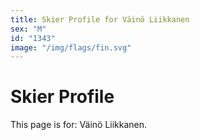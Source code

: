 ```yaml
---
title: Skier Profile for Väinö Liikkanen
sex: "M"
id: "1343"
image: "/img/flags/fin.svg" 
---
```


# Skier Profile

This page is for: Väinö Liikkanen.
    